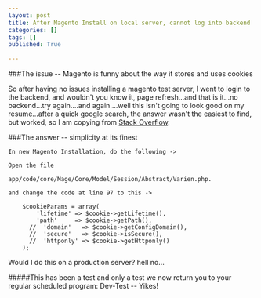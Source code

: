 ```yaml
---
layout: post
title: After Magento Install on local server, cannot log into backend
categories: []
tags: []
published: True

---
```


###The issue -- Magento is funny about the way it stores and uses cookies

So after having no issues installing a magento test server, I went to login to the backend, and wouldn't you know it, page refresh...and that is it...no backend...try again....and again....well this isn't going to look good on my resume...after a quick google search, the answer wasn't the easiest to find, but worked, so I am copying from [Stack Overflow](http://stackoverflow.com/questions/2176195/cant-log-in-to-magento-admin). 

###The answer -- simplicity at its finest

```
In new Magento Installation, do the following ->

Open the file

app/code/core/Mage/Core/Model/Session/Abstract/Varien.php.

and change the code at line 97 to this ->

    $cookieParams = array(
        'lifetime' => $cookie->getLifetime(),
        'path'     => $cookie->getPath(),
      //  'domain'   => $cookie->getConfigDomain(),
      //  'secure'   => $cookie->isSecure(),
      //  'httponly' => $cookie->getHttponly()
    );

```

Would I do this on a production server? hell no...


#####This has been a test and only a test we now return you to your regular scheduled program: Dev-Test -- Yikes!
